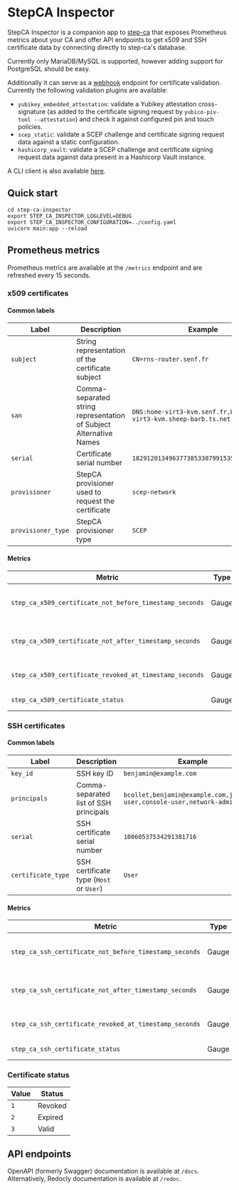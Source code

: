 # StepCA Inspector

StepCA Inspector is a companion app to
[step-ca](https://github.com/smallstep/certificates/) that exposes Prometheus
metrics about your CA and offer API endpoints to get x509 and SSH certificate
data by connecting directly to step-ca's database.

Currently only MariaDB/MySQL is supported, however adding support for
PostgreSQL should be easy.

Additionally it can serve as a
[webhook](https://smallstep.com/docs/step-ca/webhooks/) endpoint for
certificate validation. Currently the following validation plugins are available:
- `yubikey_embedded_attestation`: validate a Yubikey attestation
  cross-signature (as added to the certificate signing request by
  `yubico-piv-tool --attestation`) and check it against configured pin and
  touch policies.
- `scep_static`: validate a SCEP challenge and certificate signing request data
  against a static configuration.
- `hashicorp_vault`: validate a SCEP challenge and certificate signing request
  data against data present in a Hashicorp Vault instance.

A CLI client is also available
[here](https://git.alt.tf/bcollet/step-ca-inspector-client/).


## Quick start
```
cd step-ca-inspector
export STEP_CA_INSPECTOR_LOGLEVEL=DEBUG
export STEP_CA_INSPECTOR_CONFIGURATION=../config.yaml
uvicorn main:app --reload
```


## Prometheus metrics
Prometheus metrics are available at the `/metrics` endpoint and are refreshed
every 15 seconds.

### x509 certificates
#### Common labels

| Label              | Description                                                        | Example                                                           |
| ------------------ | ------------------------------------------------------------------ | ----------------------------------------------------------------- |
| `subject`          | String representation of the certificate subject                   | `CN=rns-router.senf.fr`                                           |
| `san`              | Comma-separated string representation of Subject Alternative Names | `DNS:home-virt3-kvm.senf.fr,DNS:home-virt3-kvm.sheep-barb.ts.net` |
| `serial`           | Certificate serial number                                          | `182912013496377385330799153517025252323`                         |
| `provisioner`      | StepCA provisioner used to request the certificate                 | `scep-network`                                                    |
| `provisioner_type` | StepCA provisioner type                                            | `SCEP`                                                            |

#### Metrics
| Metric                                                  | Type  | Description                            |
| ------------------------------------------------------- | ----- | -------------------------------------- |
| `step_ca_x509_certificate_not_before_timestamp_seconds` | Gauge | Certificate not valid before timestamp |
| `step_ca_x509_certificate_not_after_timestamp_seconds`  | Gauge | Certificate not valid after timestamp  |
| `step_ca_x509_certificate_revoked_at_timestamp_seconds` | Gauge | Certificate revoked at timestamp       |
| `step_ca_x509_certificate_status`                       | Gauge | Certificate status                     |

### SSH certificates
#### Common labels
| Label              | Description                             | Example                                                                 |
| ------------------ | --------------------------------------- | ----------------------------------------------------------------------- |
| `key_id`           | SSH key ID                              | `benjamin@example.com`                                                  |
| `principals`       | Comma-separated list of SSH principals  | `bcollet,benjamin@example.com,jumphost-user,console-user,network-admin` |
| `serial`           | SSH certificate serial number           | `10060537534291381716`                                                  |
| `certificate_type` | SSH certificate type (`Host` or `User`) | `User`                                                                  |

#### Metrics
| Metric                                                 | Type  | Description                            |
| ------------------------------------------------------ | ----- | -------------------------------------- |
| `step_ca_ssh_certificate_not_before_timestamp_seconds` | Gauge | Certificate not valid before timestamp |
| `step_ca_ssh_certificate_not_after_timestamp_seconds`  | Gauge | Certificate not valid after timestamp  |
| `step_ca_ssh_certificate_revoked_at_timestamp_seconds` | Gauge | Certificate revoked at timestamp       |
| `step_ca_ssh_certificate_status`                       | Gauge | Certificate status                     |

### Certificate status
| Value | Status  |
| ----- | ------- |
| `1`   | Revoked |
| `2`   | Expired |
| `3`   | Valid   |


## API endpoints
OpenAPI (formerly Swagger) documentation is available at `/docs`.
Alternatively, Redocly documentation is available at `/redoc`.
